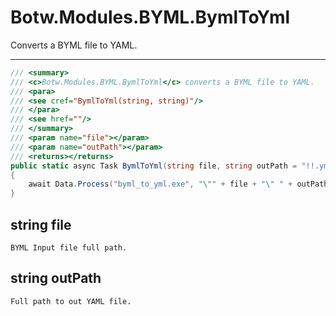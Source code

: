 # Botw.Modules.BYML.BymlToYml

Converts a BYML file to YAML.

---

```cs
/// <summary>
/// <c>Botw.Modules.BYML.BymlToYml</c> converts a BYML file to YAML.
/// <para>
/// <see cref="BymlToYml(string, string)"/>
/// </para>
/// <see href=""/>
/// </summary>
/// <param name="file"></param>
/// <param name="outPath"></param>
/// <returns></returns>
public static async Task BymlToYml(string file, string outPath = "!!.yml")
{
    await Data.Process("byml_to_yml.exe", "\"" + file + "\" " + outPath);
}
```

## string file

```
BYML Input file full path.
```

## string outPath

```
Full path to out YAML file.
```
